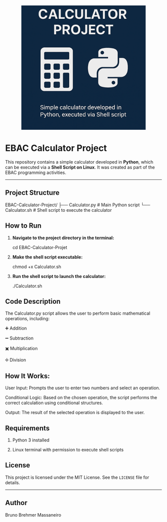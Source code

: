 <p align="center">
  <img src="calculator.png" alt="EBAC Calculator Project" width="400"/>
</p>

# EBAC Calculator Project

This repository contains a simple calculator developed in **Python**, which can be executed via a **Shell Script on Linux**. It was created as part of the EBAC programming activities.

---

## Project Structure

EBAC-Calculator-Project/
├── Calculator.py # Main Python script
└── Calculator.sh # Shell script to execute the calculator

## How to Run

1. **Navigate to the project directory in the terminal:**
   
   cd EBAC-Calculator-Projet

2. **Make the shell script executable:**

   chmod +x Calculator.sh

3. **Run the shell script to launch the calculator:**

   ./Calculator.sh

## Code Description

The Calculator.py script allows the user to perform basic mathematical operations, including:

➕ Addition

➖ Subtraction

✖️ Multiplication

➗ Division

## How It Works:

User Input: Prompts the user to enter two numbers and select an operation.

Conditional Logic: Based on the chosen operation, the script performs the correct calculation using conditional structures.

Output: The result of the selected operation is displayed to the user.

## Requirements

1. Python 3 installed

2. Linux terminal with permission to execute shell scripts

## License

This project is licensed under the MIT License. See the `LICENSE` file for details.

---

## Author

Bruno Brehmer Massaneiro

